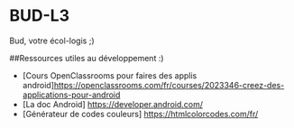 # BUD-L3
Bud, votre écol-logis ;)

##Ressources utiles au développement :)
- [Cours OpenClassrooms pour faires des applis android]https://openclassrooms.com/fr/courses/2023346-creez-des-applications-pour-android
- [La doc Android] https://developer.android.com/
- [Générateur de codes couleurs] https://htmlcolorcodes.com/fr/

